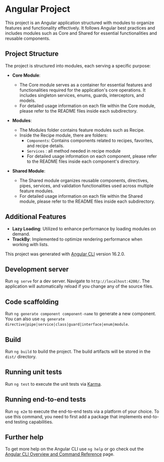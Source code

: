 # Angular Project

This project is an Angular application structured with modules to organize features and functionality effectively. It follows Angular best practices and includes modules such as Core and Shared for essential functionalities and reusable components.

## Project Structure

The project is structured into modules, each serving a specific purpose:

- **Core Module**:
  - The Core module serves as a container for essential features and functionalities required for the application's core operations. It includes singleton services, enums, guards, interceptors, and models.
  - For detailed usage information on each file within the Core module, please refer to the README files inside each subdirectory.

- **Modules**:
  - The Modules folder contains feature modules such as Recipe.
  - Inside the Recipe module, there are  folders:
    - `Components`: Contains components related to recipes, favorites, and recipe details.
    - `Services` : all method needed in recipe module
    - For detailed usage information on each component, please refer to the README files inside each component's directory.

- **Shared Module**:
  - The Shared module organizes reusable components, directives, pipes, services, and validation functionalities used across multiple feature modules.
  - For detailed usage information on each file within the Shared module, please refer to the README files inside each subdirectory.

## Additional Features
- **Lazy Loading**: Utilized to enhance performance by loading modules on demand.
- **TrackBy**: Implemented to optimize rendering performance when working with lists.





This project was generated with [Angular CLI](https://github.com/angular/angular-cli) version 16.2.0.

## Development server

Run `ng serve` for a dev server. Navigate to `http://localhost:4200/`. The application will automatically reload if you change any of the source files.

## Code scaffolding

Run `ng generate component component-name` to generate a new component. You can also use `ng generate directive|pipe|service|class|guard|interface|enum|module`.

## Build

Run `ng build` to build the project. The build artifacts will be stored in the `dist/` directory.

## Running unit tests

Run `ng test` to execute the unit tests via [Karma](https://karma-runner.github.io).

## Running end-to-end tests

Run `ng e2e` to execute the end-to-end tests via a platform of your choice. To use this command, you need to first add a package that implements end-to-end testing capabilities.

## Further help

To get more help on the Angular CLI use `ng help` or go check out the [Angular CLI Overview and Command Reference](https://angular.io/cli) page.
